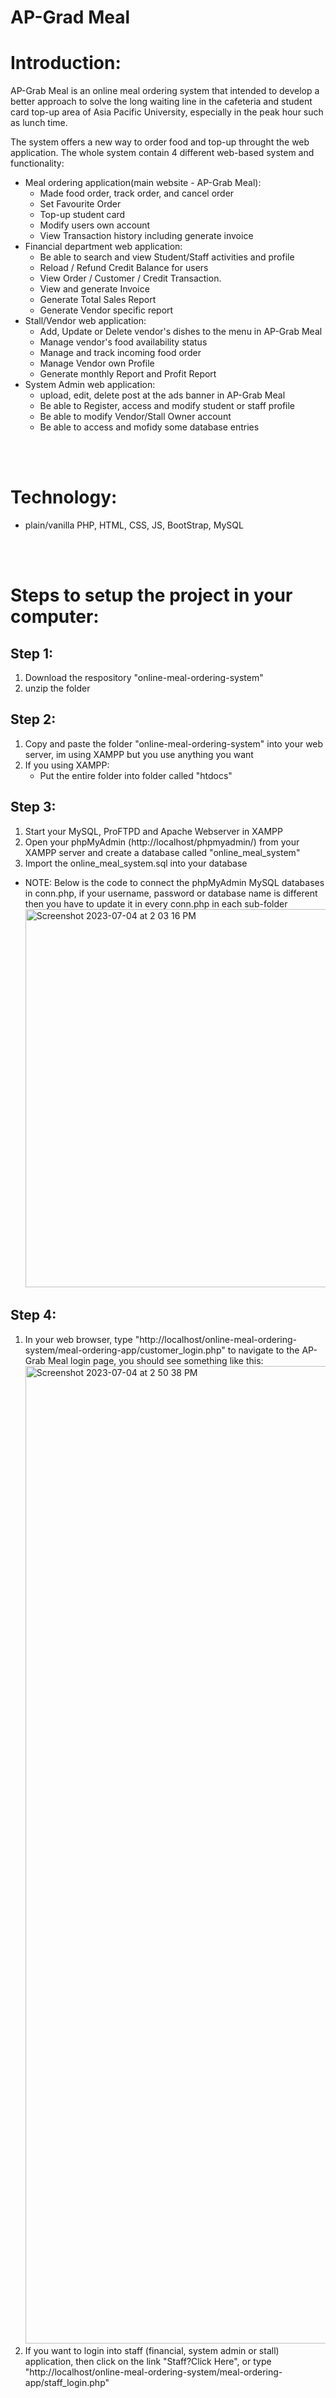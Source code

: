 # AP-Grad Meal

# Introduction:
AP-Grab Meal is an online meal ordering system that intended to develop a better approach to solve the long waiting line in the cafeteria and student card top-up area of Asia Pacific University, especially in the peak hour such as lunch time.

The system offers a new way to order food and top-up throught the web application. The whole system contain 4 different web-based system and functionality:
- Meal ordering application(main website - AP-Grab Meal):
  - Made food order, track order, and cancel order
  - Set Favourite Order
  - Top-up student card
  - Modify users own account
  - View Transaction history including generate invoice
- Financial department web application:
  - Be able to search and view Student/Staff activities and profile
  - Reload / Refund Credit Balance for users
  - View Order / Customer / Credit Transaction.
  - View and generate Invoice
  - Generate Total Sales Report
  - Generate Vendor specific report
- Stall/Vendor web application:
  - Add, Update or Delete vendor's dishes to the menu in AP-Grab Meal
  - Manage vendor's food availability status
  - Manage and track incoming food order
  - Manage Vendor own Profile
  - Generate monthly Report and Profit Report
- System Admin web application:
  - upload, edit, delete post at the ads banner in AP-Grab Meal
  - Be able to Register, access and modify student or staff profile
  - Be able to modify Vendor/Stall Owner account
  - Be able to access and mofidy some database entries
    
<br>
<br>

# Technology:
- plain/vanilla PHP, HTML, CSS, JS, BootStrap, MySQL

<br>
<br>

# Steps to setup the project in your computer:
## Step 1:
1. Download the respository "online-meal-ordering-system"
2. unzip the folder

## Step 2:
1. Copy and paste the folder "online-meal-ordering-system" into your web server, im using XAMPP but you use anything you want
2. If you using XAMPP:
    - Put the entire folder into folder called "htdocs"

## Step 3:
1. Start your MySQL, ProFTPD and Apache Webserver in XAMPP
2. Open your phpMyAdmin (http://localhost/phpmyadmin/) from your XAMPP server and create a database called "online_meal_system"
3. Import the online_meal_system.sql into your database
- NOTE: Below is the code to connect the phpMyAdmin MySQL databases in conn.php, if your username, password or database name is different then you have to update it in every conn.php in each sub-folder
    <img width="605" alt="Screenshot 2023-07-04 at 2 03 16 PM" src="https://github.com/zengkeat/Online-meal-ordering-system/assets/42499826/65c03bf0-5dc9-469b-9ecf-ed5689e4fe33">

## Step 4:
1. In your web browser, type "http://localhost/online-meal-ordering-system/meal-ordering-app/customer_login.php" to navigate to the AP-Grab Meal login page, you should see something like this:
    <img width="1564" alt="Screenshot 2023-07-04 at 2 50 38 PM" src="https://github.com/zengkeat/Online-meal-ordering-system/assets/42499826/af31dda1-f73e-4f6f-98ee-8c3e459d983e">
2. If you want to login into staff (financial, system admin or stall) application, then click on the link "Staff?Click Here", or type "http://localhost/online-meal-ordering-system/meal-ordering-app/staff_login.php"

<br>
<br>
<br>


# Username and Password:
  - You can visit the database table "customer", "staff", "stall" to get username and password to access different web application, all the passwords is set to "12345678".
  - I have list some example of username and password that you can to login to each application 
      - Meal-ordering-application (http://localhost/online-meal-ordering-system/meal-ordering-app/customer_login.php):
          - username: TP044766, password: 12345678
          - username: TP044765, password: 12345678
      - financial-dept-application (http://localhost/online-meal-ordering-system/meal-ordering-app/staff_login.php):
          - username: finance, password:12345678, role: Financial Department(pick at the drop down)
      - system-admin-application http://localhost/online-meal-ordering-system/meal-ordering-app/staff_login.php):
          - username: admin, password:12345678, role: System Admin(pick at the drop down)
      - vendor-dept-application (http://localhost/online-meal-ordering-system/meal-ordering-app/staff_login.php):
          - username: western, password:12345678, role: Stall Department(pick at the drop down)
          - username: chinese, password:12345678, role: Stall Department(pick at the drop down)
          - username: malay, password:12345678, role: Stall Department(pick at the drop down)
          - username: indian, password:12345678, role: Stall Department(pick at the drop down)
          - username: arab, password:12345678, role: Stall Department(pick at the drop down)
          - username: bakery, password:12345678, role: Stall Department(pick at the drop down)
          - username: dessert, password:12345678, role: Stall Department(pick at the drop down)
          - username: beverage, password:12345678, role: Stall Department(pick at the drop down)
            


